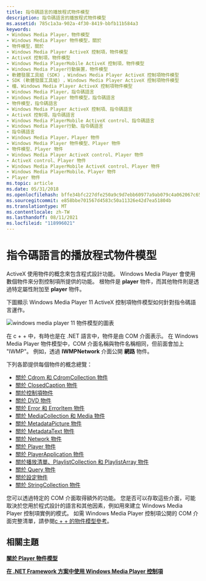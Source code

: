 ```yaml
---
title: 指令碼語言的播放程式物件模型
description: 指令碼語言的播放程式物件模型
ms.assetid: 785c1a3a-902a-4f30-8419-bbfb11b584a3
keywords:
- Windows Media Player，物件模型
- Windows Media Player 物件模型，關於
- 物件模型，關於
- Windows Media Player ActiveX 控制項，物件模型
- ActiveX 控制項，物件模型
- Windows Media PlayerMobile ActiveX 控制項，物件模型
- Windows Media Player行動裝置，物件模型
- 軟體發展工具組 (SDK) ，Windows Media Player ActiveX 控制項物件模型
- SDK (軟體發展工具組) ，Windows Media Player ActiveX 控制項物件模型
- 檔、Windows Media Player ActiveX 控制項物件模型
- Windows Media Player，指令碼語言
- Windows Media Player 物件模型，指令碼語言
- 物件模型，指令碼語言
- Windows Media Player ActiveX 控制項、指令碼語言
- ActiveX 控制項，指令碼語言
- Windows Media PlayerMobile ActiveX control、指令碼語言
- Windows Media Player行動、指令碼語言
- 指令碼語言
- Windows Media Player，Player 物件
- Windows Media Player 物件模型、Player 物件
- 物件模型、Player 物件
- Windows Media Player ActiveX control、Player 物件
- ActiveX control、Player 物件
- Windows Media PlayerMobile ActiveX control、Player 物件
- Windows Media PlayerMobile、Player 物件
- Player 物件
ms.topic: article
ms.date: 05/31/2018
ms.openlocfilehash: bffe34bfc227dfe250a9c9d7ebb60977a9ab079c4a062067c65e83e62f0e5976
ms.sourcegitcommit: e858bbe701567d4583c50a11326e42d7ea51804b
ms.translationtype: MT
ms.contentlocale: zh-TW
ms.lasthandoff: 08/11/2021
ms.locfileid: "118996021"
---
```

# <a name="player-object-model-for-scripting-languages"></a>指令碼語言的播放程式物件模型

ActiveX 使用物件的概念來包含程式設計功能。 Windows Media Player 會使用數個物件來分割控制項所提供的功能。 根物件是 **player** 物件，而其他物件則是透過特定屬性附加至 **player** 物件。

下圖顯示 Windows Media Player 11 ActiveX 控制項物件模型如何針對指令碼語言運作。

![windows media player 11 物件模型的圖表](images/playeromdiag.png)

在 c + + 中，有時也是在 .NET 語言中，物件是由 COM 介面表示。 在 Windows Media Player 物件模型中，COM 介面名稱與物件名稱相同，但前面會加上 "IWMP"。 例如，透過 **IWMPNetwork** 介面公開 **網路** 物件。

下列各節提供每個物件的概念總覽：

-   [關於 Cdrom 和 CdromCollection 物件](about-the-cdrom-and-cdromcollection-objects.md)
-   [關於 ClosedCaption 物件](about-the-closedcaption-object.md)
-   [關於控制項物件](about-the-controls-object.md)
-   [關於 DVD 物件](about-the-dvd-object.md)
-   [關於 Error 和 ErrorItem 物件](about-the-error-and-erroritem-objects.md)
-   [關於 MediaCollection 和 Media 物件](about-the-mediacollection-and-media-objects.md)
-   [關於 MetadataPicture 物件](about-the-metadatapicture-object.md)
-   [關於 MetadataText 物件](about-the-metadatatext-object.md)
-   [關於 Network 物件](about-the-network-object.md)
-   [關於 Player 物件](about-the-player-object.md)
-   [關於 PlayerApplication 物件](about-the-playerapplication-object.md)
-   [關於播放清單、PlaylistCollection 和 PlaylistArray 物件](about-the-playlist--playlistcollection--and-playlistarray-objects.md)
-   [關於 Query 物件](about-the-query-object.md)
-   [關於設定物件](about-the-settings-object.md)
-   [關於 StringCollection 物件](about-the-stringcollection-object.md)

您可以透過特定的 COM 介面取得額外的功能。 您是否可以存取這些介面，可能取決於您用於程式設計的語言和其他因素，例如用來建立 Windows Media Player 控制項實例的模式。 如需 Windows Media Player 控制項公開的 COM 介面完整清單，請參閱[c + + 的物件模型參考](object-model-reference-for-c.md)。

## <a name="related-topics"></a>相關主題

<dl> <dt>

[**關於 Player 物件模型**](about-the-player-object-model.md)
</dt> <dt>

[**在 .NET Framework 方案中使用 Windows Media Player 控制項**](using-the-windows-media-player-control-in-a--net-framework-solution.md)
</dt> </dl>

 

 




